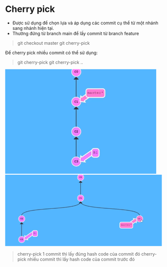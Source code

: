 # Cherry pick

- Được sử dụng để chọn lựa và áp dụng các commit cụ thể từ một nhánh sang nhánh hiện tại.
- Thường đứng từ branch main để lấy commit từ branch feature

> git checkout master
> git cherry-pick <commit-hash>

Để cherry pick nhiều commit có thể sử dụng:

> git cherry-pick <commit-hash-1> <commit-hash-2> <commit-hash-3>
> git cherry-pick <commit-hash-1>..<commit-hash-3>

!['cherry pick 1'](../img/crp-1.png)
!['cherry pick 2'](../img/crp-2.png)


> cherry-pick 1 commit thì lấy đúng hash code của commit đó
> cherry-pick nhiều commit thì lấy hash code của commit trước đó